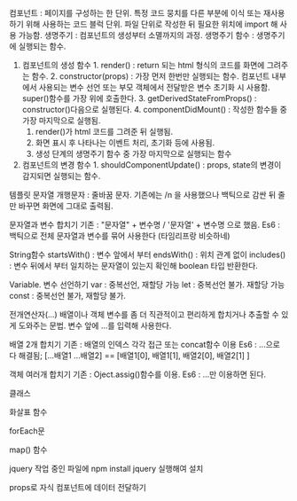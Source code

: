 컴포넌트 : 페이지를 구성하는 한 단위. 특정 코드 뭉치를 다른 부분에 이식 또는 재사용 하기 위해 사용하는 코드 블럭 단위.
파일 단위로 작성한 뒤 필요한 위치에 import 해 사용 가능함.
생명주기 : 컴포넌트의 생성부터 소멸까지의 과정.
생명주기 함수 : 생명주기에 실행되는 함수.
  1. 컴포넌트의 생성 함수
    1. render() : return 되는 html 형식의 코드를 화면에 그려주는 함수.
    2. constructor(props) : 가장 먼저 한번만 실행되는 함수. 컴포넌트 내부에서 사용되는 변수 선언 또는 부모 객체에서 전달받은 변수 초기화 시 사용함. super()함수를 가장 위에 호출한다.
    3. getDerivedStateFromProps() : constructor()다음으로 실행된다.
    4. componentDidMount() : 작성한 함수들 중 가장 마지막으로 실행됨. 
       1. render()가 html 코드를 그려준 뒤 실행됨. 
       2. 화면 표시 후 나타나는 이벤트 처리, 초기화 등에 사용됨.
       3. 생성 단계의 생명주기 함수 중 가장 마지막으로 실행되는 함수
  2. 컴포넌트의 변경 함수
    1. shouldComponentUpdate() : props, state의 변경이 감지되면 실행되는 함수.
  
템플릿 문자열
  개행문자 : 줄바꿈 문자. 기존에는 /n 을 사용했으나 백틱으로 감싼 뒤 줄만 바꾸면 화면에 그대로 출력됨.

문자열과 변수 합치기 
  기존 : "문자열" + 변수명 / '문자열' + 변수명 으로 했음.
  Es6 : 백틱으로 전체 문자열과 변수를 묶어 사용한다 (타임리프랑 비슷하네)

String함수
  startsWith() : 변수 앞에서 부터
  endsWith()   : 위치 관계 없이
  includes()   : 변수 뒤에서 부터
  일치하는 문자열이 있는지 확인해 boolean 타입 반환한다.

Variable. 변수 선언하기
  var : 중복선언, 재할당 가능
  let : 중복선언 불가. 재할당 가능
  const : 중복선언 불가, 재할당 불가.

전개연산자(...)
  배열이나 객체 변수를 좀 더 직관적이고 편리하게 합치거나 추출할 수 있게 도와주는 문법.
  변수 앞에 ...를 입력해 사용한다.

배열 2개 합치기
  기존 : 배열의 인덱스 각각 접근 또는 concat함수 이용
  Es6 : ...으로 다 해결됨; [...배열1 ...배열2] == [배열1[0], 배열1[1], 배열2[0], 배열2[1] ]

객체 여러개 합치기
  기존 : Oject.assig()함수를 이용.
  Es6 : ...만 이용하면 된다.


클래스

화살표 함수

forEach문

map() 함수

jquery
작업 중인 파일에 npm install jquery 실행해여 설치

props로 자식 컴포넌트에 데이터 전달하기